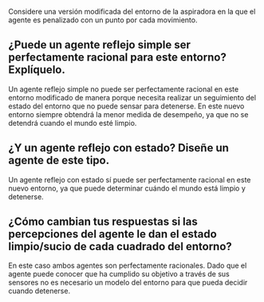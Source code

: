 Considere una versión modificada del entorno de la aspiradora en la que el agente es penalizado con un punto por cada movimiento.

## ¿Puede un agente reflejo simple ser perfectamente racional para este entorno? Explíquelo.

Un agente reflejo simple no puede ser perfectamente racional en este entorno modificado de manera porque necesita realizar un seguimiento del estado del entorno que no puede sensar para detenerse. En este nuevo entorno siempre obtendrá la menor medida de desempeño, ya que no se detendrá cuando el mundo esté limpio.

## ¿Y un agente reflejo con estado? Diseñe un agente de este tipo.

Un agente reflejo con estado sí puede ser perfectamente racional en este nuevo entorno, ya que puede determinar cuándo el mundo está limpio y detenerse.

## ¿Cómo cambian tus respuestas si las percepciones del agente le dan el estado limpio/sucio de cada cuadrado del entorno?

En este caso ambos agentes son perfectamente racionales. Dado que el agente puede conocer que ha cumplido su objetivo a través de sus sensores no es necesario un modelo del entorno para que pueda decidir cuando detenerse.